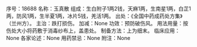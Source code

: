 序号：18688
名称：玉真散
组成：生白附子1两2钱，天麻1两，生南星1两，白芷1两，防风1两，生半夏1两，冰片5钱，羌活1两。
出处：《全国中药成药处方集》（兰州方）。
主治：跌打损伤。
加减：None
功效：预防破伤风。
用法用量：按伤处大小将药敷于消毒纱布上，盖患处。
制备方法：上为细末。
临床应用：None
各家论述：None
用药禁忌：None
附注：None
